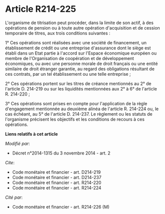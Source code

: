 # Article R214-225

L'organisme de titrisation peut procéder, dans la limite de son actif, à des opérations de pension ou à toute autre opération
d'acquisition et de cession temporaire de titres, aux trois conditions suivantes : 

1°    Ces opérations sont réalisées avec une société de financement, un établissement de crédit ou une entreprise d'assurance
dont le siège est établi dans un Etat partie à l'accord sur l'Espace économique européen ou membre de l'Organisation de
coopération et de développement économiques, ou avec une personne morale de droit français ou une entité similaire de droit
étranger garantie, au regard des obligations résultant de ces contrats, par un tel établissement ou une telle entreprise ; 

2° Ces opérations portent sur les titres de créance mentionnés au 2° de l'article D. 214-219 ou sur les liquidités
mentionnées aux 2° à 6° de l'article R. 214-220 ; 

3° Ces opérations sont prises en compte pour l'application de la règle d'engagement mentionnée au deuxième alinéa de
l'article R. 214-224 ou, le cas échéant, au 5° de l'article D. 214-237. Le règlement ou les statuts de l'organisme précisent
les objectifs et les conditions de recours à ces opérations.

**Liens relatifs à cet article**

_Modifié par_:

  - Décret n°2014-1315 du 3 novembre 2014 - art. 2

_Cite_:

  - Code monétaire et financier - art. D214-219
  - Code monétaire et financier - art. D214-237
  - Code monétaire et financier - art. R214-220
  - Code monétaire et financier - art. R214-224

_Cité par_:

  - Code monétaire et financier - art. R214-226 (M)
